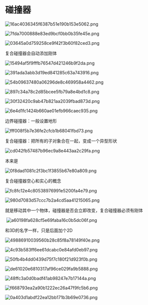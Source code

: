 # 碰撞器

![16ac4036345f6387b51e190b153e5062.png](image/16ac4036345f6387b51e190b153e5062.png)

![7fda7000888e83ed9bcf0bb0b35fe45e.png](image/7fda7000888e83ed9bcf0bb0b35fe45e.png)

![03645a0d759258ce9f42f3b60f82ced3.png](image/03645a0d759258ce9f42f3b60f82ced3.png)

复合碰撞器会自动添加刚体

![15494af5f9fffb76547d421246b9f2da.png](image/15494af5f9fffb76547d421246b9f2da.png)

![391ada3abb3d19ed841285c63a743916.png](image/391ada3abb3d19ed841285c63a743916.png)

![54b09637480a06296de8c469958a4462.png](image/54b09637480a06296de8c469958a4462.png)

![897c34a78c2d85bcee5fb79a8e4bd1c8.png](image/897c34a78c2d85bcee5fb79a8e4bd1c8.png)

![30f32420c9ab47b821aa2039fbad873d.png](image/30f32420c9ab47b821aa2039fbad873d.png)

![6e4d1fc1424b660ae01efb966caec935.png](image/6e4d1fc1424b660ae01efb966caec935.png)

边界碰撞器：一般设置地形

![fff008f5b7e36fe2cfcb1b68041fbd73.png](image/fff008f5b7e36fe2cfcb1b68041fbd73.png)

复合碰撞器：把所有的子对象合在一起，变成一个异型形状

![cd042fb57487b96ec9a8e443aa2c29fa.png](image/cd042fb57487b96ec9a8e443aa2c29fa.png)

本来是

![0f8dad1081c2f3bc1f3855b67e80a809.png](image/0f8dad1081c2f3bc1f3855b67e80a809.png)

复合碰撞器空心和实心的概念

![fc8fc12e4c80538976991e5200fa4e79.png](image/fc8fc12e4c80538976991e5200fa4e79.png)

![980d7083d57ccc7b2a4cd5aa41215065.png](image/980d7083d57ccc7b2a4cd5aa41215065.png)

就是移动其中一个物体，碰撞器是否会立即改变，复合碰撞器必须有刚体

 ![a60198fa628cf5e69faba16c0b5dc06f.png](image/a60198fa628cf5e69faba16c0b5dc06f.png)

和3D的名字一样，只是后面加个2D

![49886910039560b28c85f8a78149f40e.png](image/49886910039560b28c85f8a78149f40e.png)

![4c93b583ff6ee61dcabc0e84afd0eb97.png](image/4c93b583ff6ee61dcabc0e84afd0eb97.png)

![50fb4b4dd0439d75f7c180f21d923f0b.png](image/50fb4b4dd0439d75f7c180f21d923f0b.png)

![de61020e6810317af96ce029fa9b5888.png](image/de61020e6810317af96ce029fa9b5888.png)

![48ffc3a0d0badf41ab98247e7b17144a.png](image/48ffc3a0d0badf41ab98247e7b17144a.png)

![f668793ea2a90b1222ec26a47f9fc5b6.png](image/f668793ea2a90b1222ec26a47f9fc5b6.png)

![0a403d1abdf22ea12bb171b3b69e0736.png](image/0a403d1abdf22ea12bb171b3b69e0736.png)
